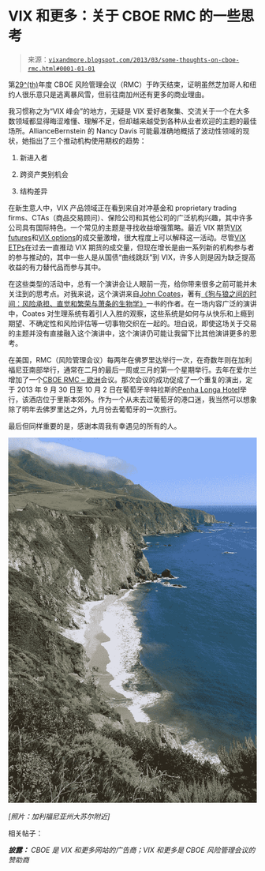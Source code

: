<!--yml

分类：未分类

日期：2024-05-18 16:17:41

-->

# VIX 和更多：关于 CBOE RMC 的一些思考

> 来源：[`vixandmore.blogspot.com/2013/03/some-thoughts-on-cboe-rmc.html#0001-01-01`](http://vixandmore.blogspot.com/2013/03/some-thoughts-on-cboe-rmc.html#0001-01-01)

第[29^(th)](http://www.cboermc.com/)年度 CBOE 风险管理会议（RMC）于昨天结束，证明虽然芝加哥人和纽约人很乐意只是逃离暴风雪，但前往南加州还有更多的商业理由。

我习惯称之为“VIX 峰会”的地方，无疑是 VIX 爱好者聚集、交流关于一个在大多数领域都显得晦涩难懂、理解不足，但却越来越受到各种从业者欢迎的主题的最佳场所。AllianceBernstein 的 Nancy Davis 可能最准确地概括了波动性领域的现状，她指出了三个推动机构使用期权的趋势：

1.  新进入者

1.  跨资产类别机会

1.  结构差异

在新生意人中，VIX 产品领域正在看到来自对冲基金和 proprietary trading firms、CTAs（商品交易顾问）、保险公司和其他公司的广泛机构兴趣，其中许多公司具有国际特色。一个常见的主题是寻找收益增强策略。最近 VIX 期货[VIX futures](http://vixandmore.blogspot.com/search/label/VIX%20futures)和[VIX options](http://vixandmore.blogspot.com/search/label/VIX%20options)的成交量激增，很大程度上可以解释这一活动。尽管[VIX ETPs](http://vixandmore.blogspot.com/search/label/VIX%20ETN)在过去一直推动 VIX 期货的成交量，但现在增长是由一系列新的机构参与者的参与推动的，其中一些人是从国债“曲线跳跃”到 VIX，许多人则是因为缺乏提高收益的有力替代品而参与其中。

在这些类型的活动中，总有一个演讲会让人眼前一亮，给你带来很多之前可能并未关注到的思考点。对我来说，这个演讲来自[John Coates](http://www.neuroscience.cam.ac.uk/directory/profile.php?jmc98)，著有[《狗与狼之间的时间：风险承担、直觉和繁荣与萧条的生物学》](http://www.amazon.com/Hour-Between-Dog-Wolf-Feelings/dp/1594203385)一书的作者。在一场内容广泛的演讲中，Coates 对生理系统有着引人入胜的观察，这些系统是如何与从快乐和上瘾到期望、不确定性和风险评估等一切事物交织在一起的。坦白说，即使这场关于交易的主题并没有直接融入这个演讲中，这个演讲仍可能让我留下比其他演讲更多的思考。

在美国，RMC（风险管理会议）每两年在佛罗里达举行一次，在奇数年则在加利福尼亚南部举行，通常在二月的最后一周或三月的第一个星期举行。去年在爱尔兰增加了一个[CBOE RMC – 欧洲](http://www.cboermceurope.com/)会议。那次会议的成功促成了一个重复的演出，定于 2013 年 9 月 30 日至 10 月 2 日在葡萄牙辛特拉斯的[Penha Longa Hotel](http://www.penhalonga.com/)举行，该酒店位于里斯本郊外。作为一个从未去过葡萄牙的港口迷，我当然可以想象除了明年去佛罗里达之外，九月份去葡萄牙的一次旅行。

最后但同样重要的是，感谢本周我有幸遇见的所有的人。

![](img/ca4d5c3d4577e44154298adfb515124f.png)

*[照片：加利福尼亚州大苏尔附近]*

相关帖子：

***披露：*** *CBOE 是 VIX 和更多网站的广告商；VIX 和更多是 CBOE 风险管理会议的赞助商*
